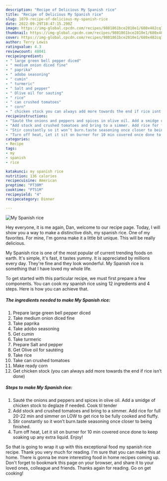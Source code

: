 ```yaml
---
description: "Recipe of Delicious My Spanish rice"
title: "Recipe of Delicious My Spanish rice"
slug: 1079-recipe-of-delicious-my-spanish-rice
date: 2022-09-29T18:47:15.290Z
image: https://img-global.cpcdn.com/recipes/9801861bce2810e1/680x482cq70/my-spanish-rice-recipe-main-photo.jpg
thumbnail: https://img-global.cpcdn.com/recipes/9801861bce2810e1/680x482cq70/my-spanish-rice-recipe-main-photo.jpg
cover: https://img-global.cpcdn.com/recipes/9801861bce2810e1/680x482cq70/my-spanish-rice-recipe-main-photo.jpg
author: Terry Lewis
ratingvalue: 4.3
reviewcount: 48041
recipeingredient:
- " large green bell pepper diced"
- " medium onion diced fine"
- " paprika"
- " adobo seasoning"
- " cumin"
- " turmeric"
- " Salt and pepper"
- " Olive oil for sauting"
- " rice"
- " can crushed tomatoes"
- " corn"
- " chicken stock you can always add more towards the end if rice isnt done"
recipeinstructions:
- "Sauté the onions and peppers and spices in olive oil. Add a smidge of chicken stock to deglaze if needed. Cook til tender"
- "Add stock and crushed tomatoes and bring to a simmer. Add rice for full 20-22 min and simmer on LOW to get rice to be fully cooked and fluffy."
- "Stir constantly so it won’t burn.taste seasoning once closer to being finished."
- "Turn off heat, Let it sit on burner for 10 min covered once done to keep soaking up any extra liquid. Enjoy!"
categories:
- Recipe
tags:
- my
- spanish
- rice

katakunci: my spanish rice 
nutrition: 136 calories
recipecuisine: American
preptime: "PT30M"
cooktime: "PT51M"
recipeyield: "4"
recipecategory: Dinner

---
```



![My Spanish rice](https://img-global.cpcdn.com/recipes/9801861bce2810e1/680x482cq70/my-spanish-rice-recipe-main-photo.jpg)

Hey everyone, it is me again, Dan, welcome to our recipe page. Today, I will show you a way to make a distinctive dish, my spanish rice. One of my favorites. For mine, I'm gonna make it a little bit unique. This will be really delicious.



My Spanish rice is one of the most popular of current trending foods on earth. It's simple, it's fast, it tastes yummy. It is appreciated by millions every day. They're fine and they look wonderful. My Spanish rice is something that I have loved my whole life.


To get started with this particular recipe, we must first prepare a few components. You can cook my spanish rice using 12 ingredients and 4 steps. Here is how you can achieve that.

<!--inarticleads1-->

##### The ingredients needed to make My Spanish rice:

1. Prepare  large green bell pepper diced
1. Take  medium onion diced fine
1. Take  paprika
1. Take  adobo seasoning
1. Get  cumin
1. Take  turmeric
1. Prepare  Salt and pepper
1. Get  Olive oil for sautéing
1. Take  rice
1. Take  can crushed tomatoes
1. Make ready  corn
1. Get  chicken stock (you can always add more towards the end if rice isn’t done)




<!--inarticleads2-->

##### Steps to make My Spanish rice:

1. Sauté the onions and peppers and spices in olive oil. Add a smidge of chicken stock to deglaze if needed. Cook til tender
1. Add stock and crushed tomatoes and bring to a simmer. Add rice for full 20-22 min and simmer on LOW to get rice to be fully cooked and fluffy.
1. Stir constantly so it won’t burn.taste seasoning once closer to being finished.
1. Turn off heat, Let it sit on burner for 10 min covered once done to keep soaking up any extra liquid. Enjoy!




So that is going to wrap it up with this exceptional food my spanish rice recipe. Thank you very much for reading. I'm sure that you can make this at home. There is gonna be more interesting food in home recipes coming up. Don't forget to bookmark this page on your browser, and share it to your loved ones, colleague and friends. Thanks again for reading. Go on get cooking!
